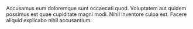 Accusamus eum doloremque sunt occaecati quod. Voluptatem aut quidem possimus est quae cupiditate magni modi. Nihil inventore culpa est. Facere aliquid explicabo nihil accusantium.